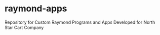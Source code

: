 # raymond-apps
Repository for Custom Raymond Programs and Apps Developed for North Star Cart Company
